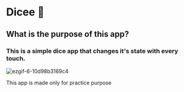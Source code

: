 # Dicee 🎲

## What is the purpose of this app?
### This is a simple dice app that changes it's state with every touch.

![ezgif-6-10d98b3169c4](https://user-images.githubusercontent.com/22673213/82325357-f0dc5000-99fc-11ea-927c-a49571a1e581.gif)

This app is made only for practice purpose
